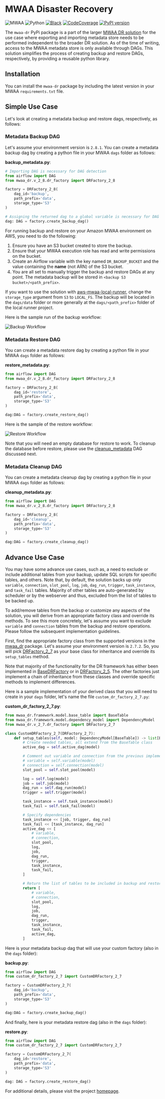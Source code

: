 # MWAA Disaster Recovery

![MWAA](https://img.shields.io/badge/MWAA-2.8.1_|_2.7.2_|_2.6.3_|_2.5.1-blue)
![Python](https://img.shields.io/badge/Python-3.4+-blue)
[![Black](https://img.shields.io/badge/Code%20Style-Black-000000.svg)](https://github.com/psf/black)
[![CodeCoverage](https://raw.githubusercontent.com/aws-samples/mwaa-disaster-recovery/python-coverage-comment-action-data/badge.svg)](https://htmlpreview.github.io/?https://github.com/aws-samples/mwaa-disaster-recovery/blob/python-coverage-comment-action-data/htmlcov/index.html)
[![PyPI version](https://badge.fury.io/py/mwaa-dr.svg)](https://badge.fury.io/py/mwaa-dr)

The `mwaa-dr` PyPi package is a part of the larger [MWAA DR solution](https://github.com/aws-samples/mwaa-disaster-recovery) for the use case where exporting and importing metadata store needs to be performed independent to the broader DR solution. As of the time of writing, access to the MWAA metadata store is only available through DAGs. This solution simplifies the process of creating backup and restore DAGs, respectively, by providing a reusable python library.

## Installation

You can install the `mwaa-dr` package by including the latest version in your MWAA `requirements.txt` file.

## Simple Use Case

Let's look at creating a metadata backup and restore dags, respectively, as follows:

### Metadata Backup DAG

Let's assume your environment version is `2.8.1`. You can create a metadata backup dag by creating a python file in your MWAA `dags` folder as follows:

**backup_metadata.py**:
```python
# Importing DAG is necessary for DAG detection
from airflow import DAG
from mwaa_dr.v_2_8.dr_factory import DRFactory_2_8

factory = DRFactory_2_8(
    dag_id='backup',
    path_prefix='data',
    storage_type='S3'
)

# Assigning the returned dag to a global variable is necessary for DAG detection
dag: DAG = factory.create_backup_dag()
```

For running backup and restore on your Amazon MWAA environment on AWS, you need to do the following:
1. Ensure you have an S3 bucket created to store the backup.
2. Ensure that your MWAA execution role has read and write permissions on the bucket.
3. Create an Airflow variable with the key named `DR_BACKUP_BUCKET` and the value containing the **name** (not ARN) of the S3 bucket.
4. You are all set to manually trigger the backup and restore DAGs at any point. The metadata backup will be stored in `<backup S3 bucket>/<path_prefix>`.

If you want to use the solution with [aws-mwaa-local-runner](https://github.com/aws/aws-mwaa-local-runner), change the `storage_type` argument from `S3` to `LOCAL_FS`. The backup will be located in the `dags/data` folder or more generally at the `dags/<path_prefix>` folder of the local runner project.

Here is the sample run of the backup workflow:

![Backup Workflow](https://github.com/aws-samples/mwaa-disaster-recovery/blob/main/design/BackupRun.png?raw=true)


### Metadata Restore DAG

You can create a metadata restore dag by creating a python file in your MWAA `dags` folder as follows:

**restore_metadata.py**:
```python
from airflow import DAG
from mwaa_dr.v_2_8.dr_factory import DRFactory_2_8

factory = DRFactory_2_8(
    dag_id='restore',
    path_prefix='data',
    storage_type='S3'
)

dag:DAG = factory.create_restore_dag()
```

Here is the sample of the restore workflow:

![Restore Workflow](https://github.com/aws-samples/mwaa-disaster-recovery/blob/main/design/RestoreRun.png?raw=true)

Note that you will need an empty database for restore to work. To cleanup the database before restore, please use the [cleanup_metadata](#metadata-cleanup-dag) DAG discussed next.

### Metadata Cleanup DAG

You can create a metadata cleanup dag by creating a python file in your MWAA `dags` folder as follows:

**cleanup_metadata.py**:
```python
from airflow import DAG
from mwaa_dr.v_2_8.dr_factory import DRFactory_2_8

factory = DRFactory_2_8(
    dag_id='cleanup',
    path_prefix='data',
    storage_type='S3'
)

dag:DAG = factory.create_cleanup_dag()
```


## Advance Use Case

You may have some advance use cases, such as, a need to exclude or include additional tables from your backup, update SQL scripts for specific tables, and others. Note that, by default, the solution backs up only `variable`, `connection`, `slot_pool`, `log`, `job`, `dag_run`, `trigger`, `task_instance`, and `task_fail` tables. Majority of other tables are auto-generated by scheduler or by the webserver and thus, excluded from the list of tables to be backed up.

To add/remove tables from the backup or customize any aspects of the solution, you will derive from an appropriate factory class and override its methods. To see this more concretely, let's assume you want to exclude `variable` and `connection` tables from the backup and restore operations. Please follow the subsequent implementation guidelines.

First, find the appropriate factory class from the supported versions in the [mwaa_dr](https://github.com/aws-samples/mwaa-disaster-recovery/tree/main/assets/dags/mwaa_dr) package. Let's assume your environment version is `2.7.2`. So, you will pick [DRFactory_2_7](https://github.com/aws-samples/mwaa-disaster-recovery/blob/main/assets/dags/mwaa_dr/v_2_7/dr_factory.py) as your base class for inheritance and override its `setup_tables` method.

Note that majority of the functionality for the DR framework has either been implemented in [BaseDRFactory](https://github.com/aws-samples/mwaa-disaster-recovery/blob/main/assets/dags/mwaa_dr/v_2_7/dr_factory.py) or in [DRFactory_2_5](https://github.com/aws-samples/mwaa-disaster-recovery/blob/main/assets/dags/mwaa_dr/v_2_5/dr_factory.py). The other factories just implement a chain of inheritance from these classes and override specific methods to implement differences.

Here is a sample implementation of your derived class that you will need to create in your `dags` folder, let's name the file `custom_dr_factory_2_7.py`:

**custom_dr_factory_2_7.py**:
```python
from mwaa_dr.framework.model.base_table import BaseTable
from mwaa_dr.framework.model.dependency_model import DependencyModel
from mwaa_dr.v_2_7.dr_factory import DRFactory_2_7

class CustomDRFactory_2_7(DRFactory_2_7):
    def setup_tables(self, model: DependencyModel[BaseTable]) -> list[BaseTable]:
        # Create needed tables, all extend from the BaseTable class
        active_dag = self.active_dag(model)

        # Comment out variable and connection from the previous implementation
        # variable = self.variable(model)
        # connection = self.connection(model)
        slot_pool = self.slot_pool(model)

        log = self.log(model)
        job = self.job(model)
        dag_run = self.dag_run(model)
        trigger = self.trigger(model)

        task_instance = self.task_instance(model)
        task_fail = self.task_fail(model)

        # Specify dependencies
        task_instance << [job, trigger, dag_run]
        task_fail << [task_instance, dag_run]
        active_dag << [
            # variable,
            # connection,
            slot_pool,
            log,
            job,
            dag_run,
            trigger,
            task_instance,
            task_fail,
        ]

        # Return the list of tables to be included in backup and restore
        return [
            # variable,
            # connection,
            slot_pool,
            log,
            job,
            dag_run,
            trigger,
            task_instance,
            task_fail,
            active_dag,
        ]
```

Here is your metadata backup dag that will use your custom factory (also in the `dags` folder):

**backup.py**:
```python
from airflow import DAG
from custom_dr_factory_2_7 import CustomDRFactory_2_7

factory = CustomDRFactory_2_7(
    dag_id='backup',
    path_prefix='data',
    storage_type='S3'
)

dag:DAG = factory.create_backup_dag()
```

And finally, here is your metadata restore dag (also in the `dags` folder):

**restore.py**:
```python
from airflow import DAG
from custom_dr_factory_2_7 import CustomDRFactory_2_7

factory = CustomDRFactory_2_7(
    dag_id='restore',
    path_prefix='data',
    storage_type='S3'
)

dag: DAG = factory.create_restore_dag()
```

For additional details, please visit the project [homepage](https://github.com/aws-samples/mwaa-disaster-recovery).
